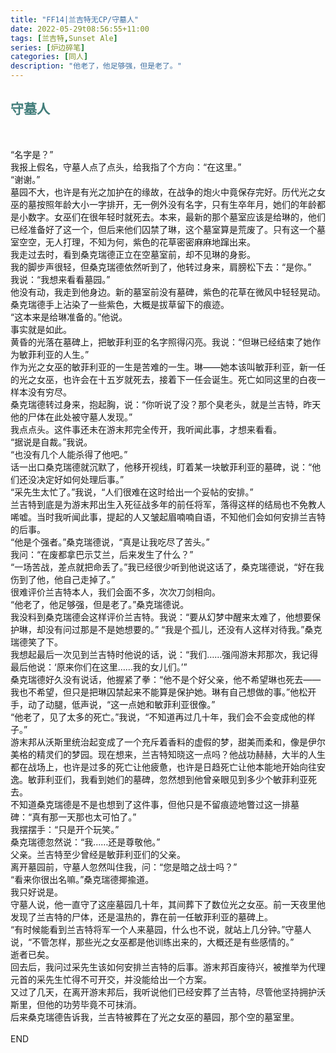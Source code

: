 ```yaml
---
title: "FF14|兰吉特无CP/守墓人"
date: 2022-05-29t08:56:55+11:00
tags: [兰吉特,Sunset Ale]
series: [炉边碎笔]
categories: [同人]
description: "他老了，他足够强，但是老了。"
---
```


## <font color=#417D7A>守墓人</font>
<br>


“名字是？”<br>
我报上假名，守墓人点了点头，给我指了个方向：“在这里。”<br>
“谢谢。”<br>
墓园不大，也许是有光之加护在的缘故，在战争的炮火中竟保存完好。历代光之女巫的墓按照年龄大小一字排开，无一例外没有名字，只有生卒年月，她们的年龄都是小数字。女巫们在很年轻时就死去。本来，最新的那个墓室应该是给琳的，他们已经准备好了这一个，但后来他们囚禁了琳，这个墓室算是荒废了。只有这一个墓室空空，无人打理，不知为何，紫色的花草密密麻麻地蹿出来。<br>
我走过去时，看到桑克瑞德正立在空墓室前，却不见琳的身影。<br>
我的脚步声很轻，但桑克瑞德依然听到了，他转过身来，肩膀松下去：“是你。”<br>
我说：“我想来看看墓园。”<br>
他没有动，我走到他身边。新的墓室前没有墓碑，紫色的花草在微风中轻轻晃动。桑克瑞德手上沾染了一些紫色，大概是拔草留下的痕迹。<br>
“这本来是给琳准备的。”他说。<br>
事实就是如此。<br>
黄昏的光落在墓碑上，把敏菲利亚的名字照得闪亮。我说：“但琳已经结束了她作为敏菲利亚的人生。”<br>
作为光之女巫的敏菲利亚的一生是苦难的一生。琳——她本该叫敏菲利亚，新一任的光之女巫，也许会在十五岁就死去，接着下一任会诞生。死亡如同这里的白夜一样本没有穷尽。<br>
桑克瑞德转过身来，抱起胸，说：“你听说了没？那个臭老头，就是兰吉特，昨天他的尸体在此处被守墓人发现。”<br>
我点点头。这件事还未在游末邦完全传开，我听闻此事，才想来看看。<br>
“据说是自裁。”我说。<br>
“也没有几个人能杀得了他吧。”<br>
话一出口桑克瑞德就沉默了，他移开视线，盯着某一块敏菲利亚的墓碑，说：“他们还没决定好如何处理后事。”<br>
“采先生太忙了。”我说，“人们很难在这时给出一个妥帖的安排。”<br>
兰吉特到底是为游末邦出生入死征战多年的前任将军，落得这样的结局也不免教人唏嘘。当时我听闻此事，提起的人又皱起眉喃喃自语，不知他们会如何安排兰吉特的后事。<br>
“他是个强者。”桑克瑞德说，“真是让我吃尽了苦头。”<br>
我问：“在废都拿巴示艾兰，后来发生了什么？”<br>
“一场苦战，差点就把命丢了。”我已经很少听到他说这话了，桑克瑞德说，“好在我伤到了他，他自己走掉了。”<br>
很难评价兰吉特本人，我们会面不多，次次刀剑相向。<br>
“他老了，他足够强，但是老了。”桑克瑞德说。<br>
我没料到桑克瑞德会这样评价兰吉特。我说：“要从幻梦中醒来太难了，他想要保护琳，却没有问过那是不是她想要的。”
“我是个孤儿，还没有人这样对待我。”桑克瑞德笑了下。<br>
我想起最后一次见到兰吉特时他说的话，说：“我们……强闯游末邦那次，我记得最后他说：‘原来你们在这里……我的女儿们。’”<br>
桑克瑞德好久没有说话，他握紧了拳：“他不是个好父亲，他不希望琳也死去——我也不希望，但只是把琳囚禁起来不能算是保护她。琳有自己想做的事。”他松开手，动了动腿，低声说，“这一点她和敏菲利亚很像。”<br>
“他老了，见了太多的死亡。”我说，“不知道再过几十年，我们会不会变成他的样子。”<br>
游末邦从沃斯里统治起变成了一个充斥着香料的虚假的梦，甜美而柔和，像是伊尔美格的精灵们的梦园。现在想来，兰吉特知晓这一点吗？他战功赫赫，大半的人生都在战场上，也许是过多的死亡让他疲惫，也许是日趋死亡让他本能地开始向往安逸。敏菲利亚们，我看到她们的墓碑，忽然想到他曾亲眼见到多少个敏菲利亚死去。<br>
不知道桑克瑞德是不是也想到了这件事，但他只是不留痕迹地瞥过这一排墓碑：“真有那一天那也太可怕了。”<br>
我摆摆手：“只是开个玩笑。”<br>
桑克瑞德忽然说：“我……还是尊敬他。”<br>
父亲。兰吉特至少曾经是敏菲利亚们的父亲。<br>
离开墓园前，守墓人忽然叫住我，问：“您是暗之战士吗？”<br>
“看来你很出名嘛。”桑克瑞德揶揄道。<br>
我只好说是。<br>
守墓人说，他一直守了这座墓园几十年，其间葬下了数位光之女巫。前一天夜里他发现了兰吉特的尸体，还是温热的，靠在前一任敏菲利亚的墓碑上。<br>
“有时候能看到兰吉特将军一个人来墓园，什么也不说，就站上几分钟。”守墓人说，“不管怎样，那些光之女巫都是他训练出来的，大概还是有些感情的。”<br>
逝者已矣。<br>
回去后，我问过采先生该如何安排兰吉特的后事。游末邦百废待兴，被推举为代理元首的采先生忙得不可开交，并没能给出一个方案。<br>
又过了几天，在离开游末邦后，我听说他们已经安葬了兰吉特，尽管他坚持拥护沃斯里，但他的功劳毕竟不可抹消。<br>
后来桑克瑞德告诉我，兰吉特被葬在了光之女巫的墓园，那个空的墓室里。<br>
<br>
END
